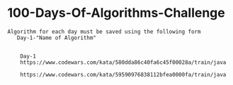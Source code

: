# 100-Days-Of-Algorithms-Challenge
    Algorithm for each day must be saved using the following form
       Day-1-"Name of Algorithm"


        Day-1
        https://www.codewars.com/kata/580dda86c40fa6c45f00028a/train/java
        
        https://www.codewars.com/kata/59590976838112bfea0000fa/train/java

